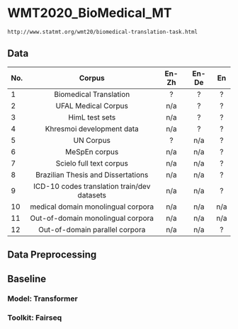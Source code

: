 # WMT2020_BioMedical_MT 
	http://www.statmt.org/wmt20/biomedical-translation-task.html

## Data

| No. | Corpus | En-Zh  | En-De | En |
| --- | :---: | :---: | :---: | :---:  |
| 1   | Biomedical Translation              | ?   | ?   | ? |
| 2   | UFAL Medical Corpus                 | n/a | ?   | ? |
| 3   | HimL test sets                      | n/a | ?   | ? |
| 4   | Khresmoi development data           | n/a | ?   | ? |
| 5   | UN Corpus                           | ?   | n/a | ? |
| 6   | MeSpEn corpus                       | n/a | n/a | ? |
| 7   | Scielo full text corpus             | n/a | n/a | ? |
| 8   | Brazilian Thesis and Dissertations  | n/a | n/a | ? |
| 9   | ICD-10 codes translation train/dev datasets | n/a | n/a | ? |
| 10  | medical domain monolingual corpora  | n/a | n/a | n/a |
| 11  | Out-of-domain monolingual corpora   | n/a | n/a | n/a |
| 12  | Out-of-domain parallel corpora      | n/a | n/a | ? |

## Data Preprocessing
 

## Baseline
### Model:    Transformer
### Toolkit:  Fairseq




